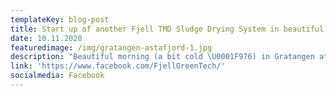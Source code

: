 ```yaml
---
templateKey: blog-post
title: Start up of another Fjell TMD Sludge Drying System in beautiful surroundings
date: 10.11.2020
featuredimage: /img/gratangen-astafjord-1.jpg
description: "Beautiful morning (a bit cold \U0001F976) in Gratangen at Astafjord Smolt. Fjell Technology Group is on site where to do the final preparations before we start up their new Fjell FRS TMD Sludge Drying System.\n#sirkulærøkonomi #renthav #lakserviktigfornorge"
link: 'https://www.facebook.com/FjellGreenTech/'
socialmedia: Facebook
---
```


